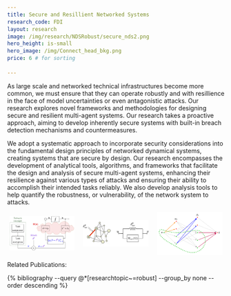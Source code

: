 ```yaml
---
title: Secure and Resillient Networked Systems
research_code: FDI
layout: research
image: /img/research/NDSRobust/secure_nds2.png
hero_height: is-small
hero_image: /img/Connect_head_bkg.png 
price: 6 # for sorting 

---
```


As large scale and networked technical infrastructures become more common, we must ensure that they can operate robustly and with resillience in the face of model uncertainties or even antagonistic attacks.  Our research explores novel frameworks and methodologies for designing secure and resilient multi-agent systems.  Our research takes a proactive approach, aiming to develop inherently secure systems with built-in breach detection mechanisms and countermeasures.

We adopt a systematic approach to incorporate security considerations into the fundamental design principles of networked dynamical systems, creating systems that are secure by design. Our research encompasses the development of analytical tools, algorithms, and frameworks that facilitate the design and analysis of secure multi-agent systems, enhancing their resilience against various types of attacks and ensuring their ability to accomplish their intended tasks reliably.  We also develop analysis tools to help quantify the robustness, or vulnerability, of the network system to attacks.  

<div style="display: flex; justify-content: center;">
  <img src="/img/research/NDSRobust/secure_nds1.png" alt="Secure consensus" style="max-width: 30%; margin: 0 10px; object-fit: contain; max-height: 200px;">
  <img src="/img/research/NDSRobust/effective_resistance-eps-converted-to.png" alt="Network robustness" style="max-width: 30%; margin: 0 10px; object-fit: contain; max-height: 200px;">
  <img src="/img/research/NDSRobust/structure_rank.png" alt="Structural rank" style="max-width: 30%; margin: 0 10px; object-fit: contain; max-height: 200px;">
</div>


<p class="title is-4">Related Publications:</p>
{% bibliography --query @*[researchtopic~=robust] --group_by none --order descending %}
